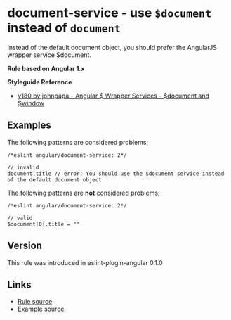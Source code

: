 <!-- WARNING: Generated documentation. Edit docs and examples in the rule and examples file ('rules/document-service.js', 'examples/document-service.js'). -->

# document-service - use `$document` instead of `document`

Instead of the default document object, you should prefer the AngularJS wrapper service $document.

**Rule based on Angular 1.x**

**Styleguide Reference**

* [y180 by johnpapa - Angular $ Wrapper Services - $document and $window](https://github.com/johnpapa/angular-styleguide/blob/master/a1/README.md#style-y180)

## Examples

The following patterns are considered problems;

    /*eslint angular/document-service: 2*/

    // invalid
    document.title // error: You should use the $document service instead of the default document object

The following patterns are **not** considered problems;

    /*eslint angular/document-service: 2*/

    // valid
    $document[0].title = ""

## Version

This rule was introduced in eslint-plugin-angular 0.1.0

## Links

* [Rule source](/rules/document-service.js)
* [Example source](/examples/document-service.js)
